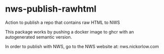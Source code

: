 # nws-publish-rawhtml
Action to publish a repo that contains raw HTML to NWS

This package works by pushing a docker image to ghcr with an autogenerated semantic version. 

In order to publish with NWS, go to the NWS website at: nws.nickorlow.com
